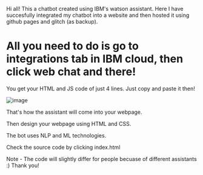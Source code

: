Hi all! This a chatbot created using IBM's watson assistant. Here I have succesfully integrated my chatbot into  a website and then hosted it using github pages and glitch (as backup).

# All you need to do is go to integrations tab in IBM cloud, then click web chat and there!

You get your HTML and JS code of just 4 lines. Just copy and paste it then!

![image](https://user-images.githubusercontent.com/79276938/124427754-dab65e00-dd7c-11eb-92d2-05ec44129d3f.png)

That's how the assistant will come into your webpage.

Then design your webpage using HTML and CSS.

The bot uses NLP and ML technologies.

Check the source code by clicking index.html

Note - The code will slightly differ for people becuase of different assistants :)
Thank you!
